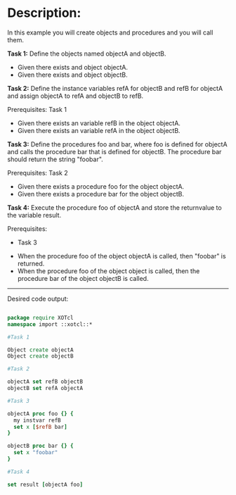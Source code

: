 # Description:
In this example you will create objects and procedures and you will call them.

**Task 1:**
Define the objects named objectA and objectB.

- Given there exists and object objectA.
- Given there exists and object objectB.

**Task 2:**
Define the instance variables refA for objectB and refB for objectA and assign objectA to refA and objectB to refB.

Prerequisites:
Task 1

- Given there exists an variable refB in the object objectA.
- Given there exists an variable refA in the object objectB.

**Task 3:**
Define the procedures foo and bar, where foo is defined for objectA and calls the procedure bar that is defined for objectB.
The procedure bar should return the string "foobar".

Prerequisites:
Task 2

* Given there exists a procedure foo for the object objectA.
* Given there exists a procedure bar for the object objectB.

**Task 4:**
Execute the procedure foo of objectA and store the returnvalue to the variable result.

Prerequisites:
- Task 3

* When the procedure foo of the object objectA is called, then "foobar" is returned.
* When the procedure foo of the object object is called, then the procedure bar of the object objectB is called.

--------------------------------------

Desired code output:

```tcl

package require XOTcl
namespace import ::xotcl::*

#Task 1

Object create objectA
Object create objectB

#Task 2

objectA set refB objectB
objectB set refA objectA

#Task 3

objectA proc foo {} {
  my instvar refB
  set x [$refB bar]
}

objectB proc bar {} {
  set x "foobar"
}

#Task 4

set result [objectA foo]

```
